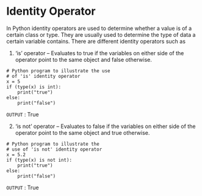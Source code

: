 # Identity Operator

In Python identity operators are used to determine whether a value is of a certain class or type. They are usually used to determine the type of data a certain variable contains. 
There are different identity operators such as 

1. ‘is’ operator – Evaluates to true if the variables on either side of the operator point to the same object and false otherwise.
```
# Python program to illustrate the use
# of 'is' identity operator
x = 5
if (type(x) is int):
	print("true")
else:
	print("false") 

```
`OUTPUT` : True

2. ‘is not’ operator – Evaluates to false if the variables on either side of the operator point to the same object and true otherwise.
```
# Python program to illustrate the
# use of 'is not' identity operator
x = 5.2
if (type(x) is not int):
	print("true")
else:
	print("false")

```
`OUTPUT` : True